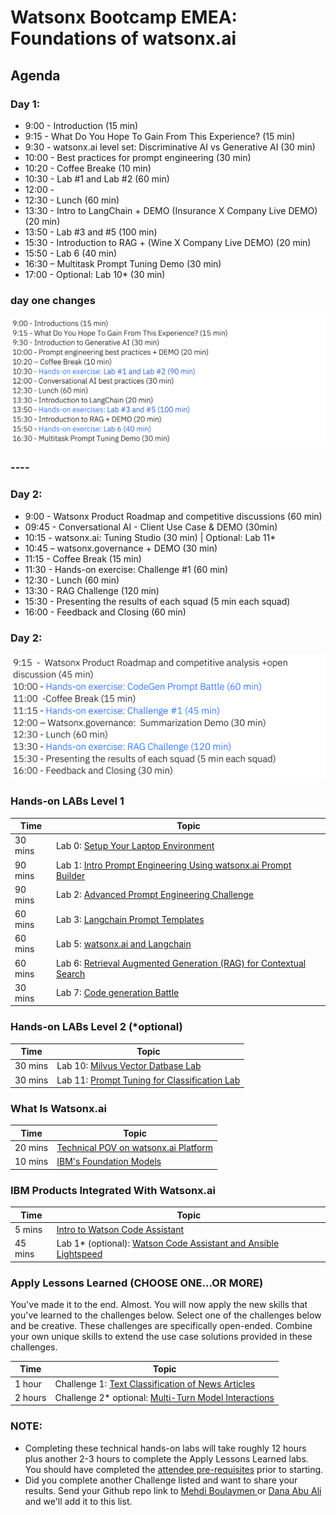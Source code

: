 # Watsonx Bootcamp EMEA: Foundations of watsonx.ai 

## Agenda

### Day 1:
- 9:00 - Introduction (15 min)
- 9:15 - What Do You Hope To Gain From This Experience? (15 min)
- 9:30 - watsonx.ai level set: Discriminative AI vs Generative AI (30 min)
- 10:00 - Best practices for prompt engineering (30 min)
- 10:20 - Coffee Breake (10 min)
- 10:30 - Lab #1 and Lab #2 (60 min)
- 12:00 - 
- 12:30 - Lunch (60 min)
- 13:30 - Intro to LangChain + DEMO (Insurance X Company Live DEMO) (20 min) 
- 13:50 - Lab #3 and #5 (100 min)
- 15:30 - Introduction to RAG + (Wine X Company Live DEMO) (20 min) 
- 15:50 - Lab 6 (40 min)
- 16:30 – Multitask Prompt Tuning Demo (30 min)
- 17:00 - Optional: Lab 10* (30 min)
    
### day one changes 
![img.png](images/day_one.png)
### ----

### Day 2:
- 9:00 - Watsonx Product Roadmap and competitive discussions (60 min)
- 09:45 - Conversational AI - Client Use Case & DEMO (30min)
- 10:15 - watsonx.ai: Tuning Studio (30 min) | Optional: Lab 11*
- 10:45 – watsonx.governance + DEMO (30 min)
- 11:15 - Coffee Break (15 min)
- 11:30 - Hands-on exercise: Challenge #1 (60 min)
- 12:30 - Lunch (60 min)
- 13:30 - RAG Challenge (120 min)
- 15:30 - Presenting the results of each squad (5 min each squad)
- 16:00 - Feedback and Closing (60 min)
### Day 2:

![img.png](images/day_two.png)


### Hands-on LABs Level 1
| **Time**        | **Topic**                                                                                                                             |
|-----------------|---------------------------------------------------------------------------------------------------------------------------------------|
| 30 mins  | Lab 0: [Setup Your Laptop Environment](./self-guided-labs/level-1/lab-0-laptop-environment-setup)                                     |  
| 90 mins  | Lab 1: [Intro Prompt Engineering Using watsonx.ai Prompt Builder](./self-guided-labs/level-1/lab-01-intro-to-prompt-engineering)      |  
| 90 mins  | Lab 2: [Advanced Prompt Engineering Challenge](./self-guided-labs/level-1/lab-02-advanced-prompt-engineering)                         |  
| 60 mins  | Lab 3: [Langchain Prompt Templates](./self-guided-labs/level-1/lab-03-langchain-prompt-template)                                      | 
| 60 mins  | Lab 5: [watsonx.ai and Langchain](./self-guided-labs/level-1/lab-05-watsonxai-and-langchain)                                          | 
| 60 mins  | Lab 6: [Retrieval Augmented Generation (RAG) for Contextual Search](./self-guided-labs/level-1/lab-06-retrieval-agumented-generation) |
| 30 mins  | Lab 7: [Code generation Battle ](./self-guided-labs/level-1/lab-09-prompt-battle-code-gen)                                            | 

### Hands-on LABs Level 2 (*optional)
| **Time**        | **Topic** |
|-----------------|-------------------|
| 30 mins  | Lab 10: [Milvus Vector Datbase Lab](./self-guided-labs/level-2/lab-10-vector-db) |
| 30 mins  | Lab 11: [Prompt Tuning for Classification Lab](./self-guided-labs/level-2/lab-11-advanced-prompt-tuning) |


### What Is Watsonx.ai
| **Time**        | **Topic** |
|-----------------|-------------------|
| 20 mins  | [Technical POV on watsonx.ai Platform](watsonxai-platform.md) | 
| 10 mins  | [IBM's Foundation Models](images/ibm-foundation-models.md) | 

### IBM Products Integrated With Watsonx.ai
| **Time**        | **Topic** |
|-----------------|-------------------|
|  5 mins  | [Intro to Watson Code Assistant](https://ibm.box.com/s/lx4xbdjtc7p13yf950ou88bl8d5qbj3y) | 
| 45 mins  | Lab 1* (optional): [Watson Code Assistant and Ansible Lightspeed](./self-guided-labs/products/lab-01-watson-code-assistant) | 

### Apply Lessons Learned (CHOOSE ONE...OR MORE)
You've made it to the end.  Almost. You will now apply the new skills that you've learned to the challenges below.  Select one of the challenges below and be creative.  These challenges are specifically open-ended.  Combine your own unique skills to extend the use case solutions provided in these challenges.    

| **Time**        | **Topic** |
|-----------------|-------------------|
| 1  hour   | Challenge 1: [Text Classification of News Articles](./self-guided-labs/apply-lessons-learned/challenge-01) | 
| 2  hours  | Challenge 2* optional: [Multi-Turn Model Interactions](./self-guided-labs/apply-lessons-learned/challenge-02) | 

### NOTE:
- Completing these technical hands-on labs will take roughly 12 hours plus another 2-3 hours to complete the Apply Lessons Learned labs. You should have completed the [attendee pre-requisites](attendee-prerequisites.md) prior to starting. 
- Did you complete another Challenge listed and want to share your results.  Send your Github repo link to [Mehdi Boulaymen ](mailto:mehdi.boulaymen@ibm.com) or [Dana Abu Ali](mailto:dana.abu.ali2@ibm.com) and we'll add it to this list.    


